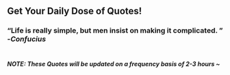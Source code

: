 ## Get Your Daily Dose of Quotes!
### <q>Life is really simple, but men insist on making it complicated. </q> -<em>Confucius</em> <br><br>
##### NOTE: These Quotes will be updated on a frequency basis of 2-3 hours ~
